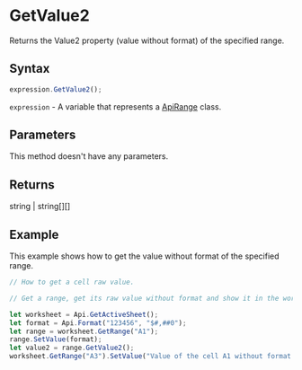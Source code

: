 # GetValue2

Returns the Value2 property (value without format) of the specified range.

## Syntax

```javascript
expression.GetValue2();
```

`expression` - A variable that represents a [ApiRange](../ApiRange.md) class.

## Parameters

This method doesn't have any parameters.

## Returns

string \| string[][]

## Example

This example shows how to get the value without format of the specified range.

```javascript editor-xlsx
// How to get a cell raw value.

// Get a range, get its raw value without format and show it in the worksheet.

let worksheet = Api.GetActiveSheet();
let format = Api.Format("123456", "$#,##0");
let range = worksheet.GetRange("A1");
range.SetValue(format);
let value2 = range.GetValue2();
worksheet.GetRange("A3").SetValue("Value of the cell A1 without format: " + value2);
```
